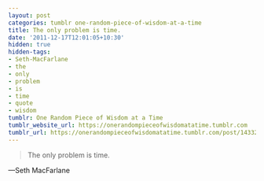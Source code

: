 ```yaml
---
layout: post
categories: tumblr one-random-piece-of-wisdom-at-a-time
title: The only problem is time.
date: '2011-12-17T12:01:05+10:30'
hidden: true
hidden-tags:
- Seth-MacFarlane
- the
- only
- problem
- is
- time
- quote
- wisdom
tumblr: One Random Piece of Wisdom at a Time
tumblr_website_url: https://onerandompieceofwisdomatatime.tumblr.com
tumblr_url: https://onerandompieceofwisdomatatime.tumblr.com/post/14332976455/the-only-problem-is-time
---
```

> The only problem is time.

—Seth MacFarlane&nbsp;
